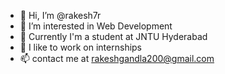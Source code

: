 - 👋 Hi, I’m @rakesh7r
- 👀 I’m interested in Web Development
- 🌱 Currently I'm a student at JNTU Hyderabad
- 💞️ I like to work on internships
- 📫 contact me at rakeshgandla200@gmail.com

<!---
rakesh7r/rakesh7r is a ✨ special ✨ repository because its `README.md` (this file) appears on your GitHub profile.
You can click the Preview link to take a look at your changes.
--->
